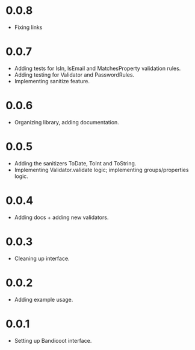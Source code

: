# 0.0.8
- Fixing links

# 0.0.7
- Adding tests for IsIn, IsEmail and MatchesProperty validation rules.
- Adding testing for Validator and PasswordRules.
- Implementing sanitize feature.

# 0.0.6
- Organizing library, adding documentation.

# 0.0.5

- Adding the sanitizers ToDate, ToInt and ToString.
- Implementing Validator.validate logic; implementing groups/properties logic.

# 0.0.4

- Adding docs + adding new validators.

# 0.0.3

- Cleaning up interface.

# 0.0.2

- Adding example usage.

# 0.0.1

- Setting up Bandicoot interface.

